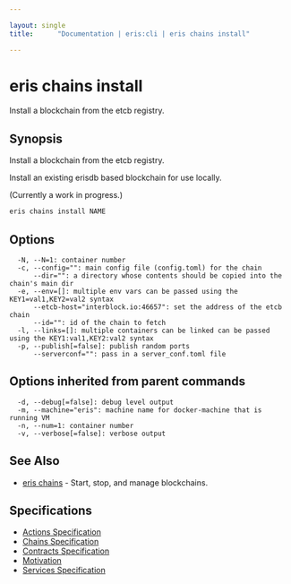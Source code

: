 ```yaml
---

layout: single
title:      "Documentation | eris:cli | eris chains install"

---
```


# eris chains install

Install a blockchain from the etcb registry.

## Synopsis

Install a blockchain from the etcb registry.

Install an existing erisdb based blockchain for use locally.

(Currently a work in progress.)

```bash
eris chains install NAME
```

## Options

```
  -N, --N=1: container number
  -c, --config="": main config file (config.toml) for the chain
      --dir="": a directory whose contents should be copied into the chain's main dir
  -e, --env=[]: multiple env vars can be passed using the KEY1=val1,KEY2=val2 syntax
      --etcb-host="interblock.io:46657": set the address of the etcb chain
      --id="": id of the chain to fetch
  -l, --links=[]: multiple containers can be linked can be passed using the KEY1:val1,KEY2:val2 syntax
  -p, --publish[=false]: publish random ports
      --serverconf="": pass in a server_conf.toml file
```

## Options inherited from parent commands

```
  -d, --debug[=false]: debug level output
  -m, --machine="eris": machine name for docker-machine that is running VM
  -n, --num=1: container number
  -v, --verbose[=false]: verbose output
```

## See Also

* [eris chains](/docs/documentation/cli/0.11.0/eris_chains/)	 - Start, stop, and manage blockchains.

## Specifications

* [Actions Specification](/docs/documentation/cli/0.11.0/actions_specification/)
* [Chains Specification](/docs/documentation/cli/0.11.0/chains_specification/)
* [Contracts Specification](/docs/documentation/cli/0.11.0/contracts_specification/)
* [Motivation](/docs/documentation/cli/0.11.0/motivation/)
* [Services Specification](/docs/documentation/cli/0.11.0/services_specification/)

